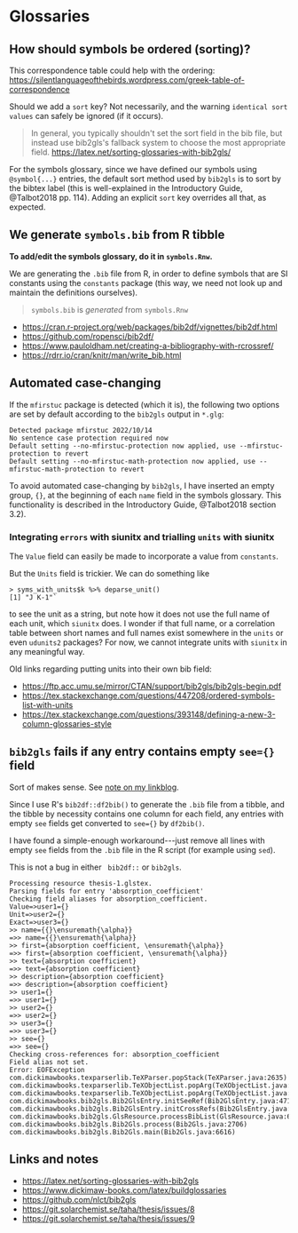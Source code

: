 # Glossaries

## How should symbols be ordered (sorting)?

This correspondence table could help with the ordering:
https://silentlanguageofthebirds.wordpress.com/greek-table-of-correspondence

Should we add a `sort` key? Not necessarily, and the warning `identical sort values` can
safely be ignored (if it occurs).

> In general, you typically shouldn't set the sort field in the bib file, but
> instead use bib2gls's fallback system to choose the most appropriate field.
> https://latex.net/sorting-glossaries-with-bib2gls/

For the symbols glossary, since we have defined our symbols using `@symbol{...}`
entries, the default sort method used by `bib2gls` is to sort by the bibtex label
(this is well-explained in the Introductory Guide, @Talbot2018 pp. 114).
Adding an explicit `sort` key overrides all that, as expected.


## We generate `symbols.bib` from R tibble

**To add/edit the symbols glossary, do it in `symbols.Rnw`.**

We are generating the `.bib` file from R, in order to define
symbols that are SI constants using the `constants` package
(this way, we need not look up and maintain the definitions ourselves).

> `symbols.bib` is *generated* from `symbols.Rnw`

+ https://cran.r-project.org/web/packages/bib2df/vignettes/bib2df.html
+ https://github.com/ropensci/bib2df/
+ https://www.pauloldham.net/creating-a-bibliography-with-rcrossref/
+ https://rdrr.io/cran/knitr/man/write_bib.html


## Automated case-changing

If the `mfirstuc` package is detected (which it is), the following two options
are set by default according to the `bib2gls` output in `*.glg`:
```
Detected package mfirstuc 2022/10/14
No sentence case protection required now
Default setting --no-mfirstuc-protection now applied, use --mfirstuc-protection to revert
Default setting --no-mfirstuc-math-protection now applied, use --mfirstuc-math-protection to revert
```

To avoid automated case-changing by `bib2gls`, I have inserted an empty group, `{}`,
at the beginning of each `name` field in the symbols glossary.
This functionality is described in the Introductory Guide, @Talbot2018 section 3.2).


### Integrating `errors` with siunitx and trialling `units` with siunitx

The `Value` field can easily be made to incorporate a value from `constants`.

But the `Units` field is trickier.
We can do something like
```{r eval=FALSE}
> syms_with_units$k %>% deparse_unit()
[1] "J K-1"`
```
to see the unit as a string, but note how it does not use the full name of each unit, which
`siunitx` does. I wonder if that full name, or a correlation table between short names and
full names exist somewhere in the `units` or even `udunits2` packages?
For now, we cannot integrate units with `siunitx` in any meaningful way.

Old links regarding putting units into their own bib field:

+ https://ftp.acc.umu.se/mirror/CTAN/support/bib2gls/bib2gls-begin.pdf
+ https://tex.stackexchange.com/questions/447208/ordered-symbols-list-with-units
+ https://tex.stackexchange.com/questions/393148/defining-a-new-3-column-glossaries-style


## `bib2gls` fails if any entry contains empty `see={}` field

Sort of makes sense.
See [note on my linkblog](https://links.solarchemist.se/shaare/MvABwQ).

Since I use R's `bib2df::df2bib()` to generate the `.bib` file from a tibble,
and the tibble by necessity contains one column for each field, any entries
with empty `see` fields get converted to `see={}` by `df2bib()`.

I have found a simple-enough workaround---just remove all lines with empty `see`
fields from the `.bib` file in the R script (for example using `sed`).

This is not a bug in either ` bib2df::` or `bib2gls`.


```
Processing resource thesis-1.glstex.
Parsing fields for entry 'absorption_coefficient'
Checking field aliases for absorption_coefficient.
Value=>user1={}
Unit=>user2={}
Exact=>user3={}
>> name={{}\ensuremath{\alpha}}
=>> name={{}\ensuremath{\alpha}}
>> first={absorption coefficient, \ensuremath{\alpha}}
=>> first={absorption coefficient, \ensuremath{\alpha}}
>> text={absorption coefficient}
=>> text={absorption coefficient}
>> description={absorption coefficient}
=>> description={absorption coefficient}
>> user1={}
=>> user1={}
>> user2={}
=>> user2={}
>> user3={}
=>> user3={}
>> see={}
=>> see={}
Checking cross-references for: absorption_coefficient
Field alias not set.
Error: EOFException
com.dickimawbooks.texparserlib.TeXParser.popStack(TeXParser.java:2635)
com.dickimawbooks.texparserlib.TeXObjectList.popArg(TeXObjectList.java:1294)
com.dickimawbooks.texparserlib.TeXObjectList.popArg(TeXObjectList.java:1275)
com.dickimawbooks.bib2gls.Bib2GlsEntry.initSeeRef(Bib2GlsEntry.java:4710)
com.dickimawbooks.bib2gls.Bib2GlsEntry.initCrossRefs(Bib2GlsEntry.java:4694)
com.dickimawbooks.bib2gls.GlsResource.processBibList(GlsResource.java:6722)
com.dickimawbooks.bib2gls.Bib2Gls.process(Bib2Gls.java:2706)
com.dickimawbooks.bib2gls.Bib2Gls.main(Bib2Gls.java:6616)
```


## Links and notes

+ https://latex.net/sorting-glossaries-with-bib2gls
+ https://www.dickimaw-books.com/latex/buildglossaries
+ https://github.com/nlct/bib2gls
+ https://git.solarchemist.se/taha/thesis/issues/8
+ https://git.solarchemist.se/taha/thesis/issues/9
